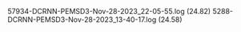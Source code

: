 57934-DCRNN-PEMSD3-Nov-28-2023_22-05-55.log (24.82)
5288-DCRNN-PEMSD3-Nov-28-2023_13-40-17.log (24.58)